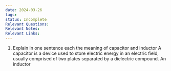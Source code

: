 ```yaml
---
date: 2024-03-26
tags: 
status: Incomplete
Relevant Questions: 
Relevant Notes: 
Relevant Links:
---
```

1. Explain in one sentence each the meaning of capacitor and inductor
	A capacitor is a device used to store electric energy in an electric field, usually comprised of two plates separated by a dielectric compound. An inductor 